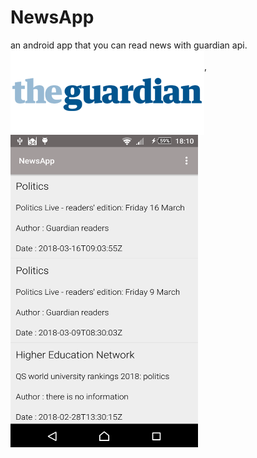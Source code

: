 # NewsApp
an android app that you can read news with guardian api.<br/>
<img src="https://raw.githubusercontent.com/haliltprkk/NewsApp/master/images/guardian.png" align="left"/><br/>
,<br/>

<img src="https://raw.githubusercontent.com/haliltprkk/NewsApp/master/images/newsApp.png" width="300" height="500"/><br/>


